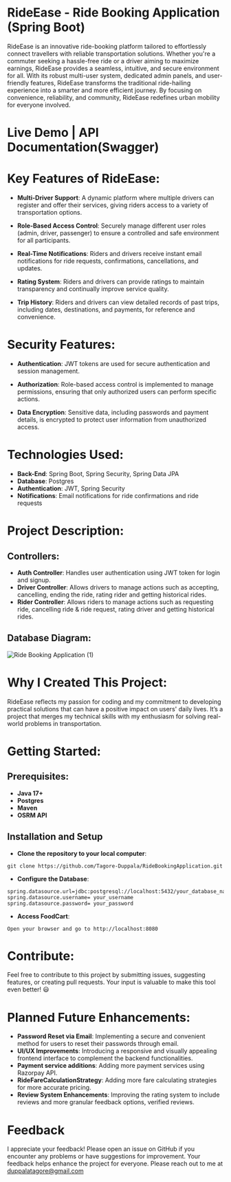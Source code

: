 # RideEase - Ride Booking Application (Spring Boot)

RideEase is an innovative ride-booking platform tailored to effortlessly connect travellers with reliable transportation solutions. Whether you're a commuter seeking a hassle-free ride or a driver aiming to maximize earnings, RideEase provides a seamless, intuitive, and secure environment for all. With its robust multi-user system, dedicated admin panels, and user-friendly features, RideEase transforms the traditional ride-hailing experience into a smarter and more efficient journey. By focusing on convenience, reliability, and community, RideEase redefines urban mobility for everyone involved.


# Live Demo | API Documentation(Swagger)


# Key Features of RideEase:

- **Multi-Driver Support**: A dynamic platform where multiple drivers can register and offer their services, giving riders access to a variety of transportation options.

- **Role-Based Access Control**: Securely manage different user roles (admin, driver, passenger) to ensure a controlled and safe environment for all participants.

- **Real-Time Notifications**: Riders and drivers receive instant email notifications for ride requests, confirmations, cancellations, and updates.

- **Rating System**: Riders and drivers can provide ratings to maintain transparency and continually improve service quality.

- **Trip History**: Riders and drivers can view detailed records of past trips, including dates, destinations, and payments, for reference and convenience.

# Security Features:

- **Authentication**: JWT tokens are used for secure authentication and session management.
  
- **Authorization**: Role-based access control is implemented to manage permissions, ensuring that only authorized users can perform specific actions.
  
- **Data Encryption**: Sensitive data, including passwords and payment details, is encrypted to protect user information from unauthorized access.

# Technologies Used:

- **Back-End**: Spring Boot, Spring Security, Spring Data JPA
- **Database**: Postgres
- **Authentication**: JWT, Spring Security
- **Notifications**: Email notifications for ride confirmations and ride requests

# Project Description:
## Controllers:

- **Auth Controller**: Handles user authentication using JWT token for login and signup.
- **Driver Controller**: Allows drivers to manage actions such as accepting, cancelling, ending the ride, rating rider and getting historical rides.
- **Rider Controller**:  Allows riders to manage actions such as requesting ride, cancelling ride & ride request, rating driver and getting historical rides.


## Database Diagram:  
![Ride Booking Application (1)](https://github.com/user-attachments/assets/eb10e727-9bf3-4a94-a215-ff7b58bdcf80)

# Why I Created This Project:
RideEase reflects my passion for coding and my commitment to developing practical solutions that can have a positive impact on users' daily lives. It’s a project that merges my technical skills with my enthusiasm for solving real-world problems in transportation.

# Getting Started:
## Prerequisites:
- **Java 17+**
- **Postgres**
- **Maven**
- **OSRM API**

## Installation and Setup
- **Clone the repository to your local computer**:
```
git clone https://github.com/Tagore-Duppala/RideBookingApplication.git
```

- **Configure the Database**:
```
spring.datasource.url=jdbc:postgresql://localhost:5432/your_database_name
spring.datasource.username= your_username
spring.datasource.password= your_password
```

- **Access FoodCart**:
```
Open your browser and go to http://localhost:8080
```

# Contribute:

Feel free to contribute to this project by submitting issues, suggesting features, or creating pull requests. Your input is valuable to make this tool even better! 😃

# Planned Future Enhancements:

- **Password Reset via Email**: Implementing a secure and convenient method for users to reset their passwords through email.
- **UI/UX Improvements**: Introducing a responsive and visually appealing frontend interface to complement the backend functionalities.
- **Payment service additions**: Adding more payment services using Razorpay API.
- **RideFareCalculationStrategy**: Adding more fare calculating strategies for more accurate pricing.
- **Review System Enhancements**: Improving the rating system to include reviews and more granular feedback options, verified reviews.

# Feedback
I appreciate your feedback! Please open an issue on GitHub if you encounter any problems or have suggestions for improvement. Your feedback helps enhance the project for everyone. Please reach out to me at duppalatagore@gmail.com

